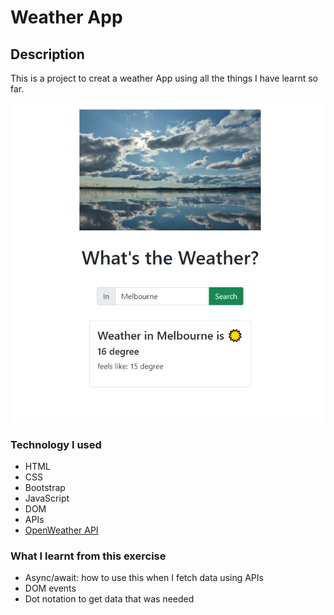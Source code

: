 # Weather App

## Description

This is a project to creat a weather App using all the things I have learnt so far.

![](./img/weatherApp.png)

### Technology I used
- HTML
- CSS
- Bootstrap
- JavaScript
- DOM
- APIs
- [OpenWeather API](https://openweathermap.org/current)

### What I learnt from this exercise
- Async/await: how to use this when I fetch data using APIs
- DOM events
- Dot notation to get data that was needed
